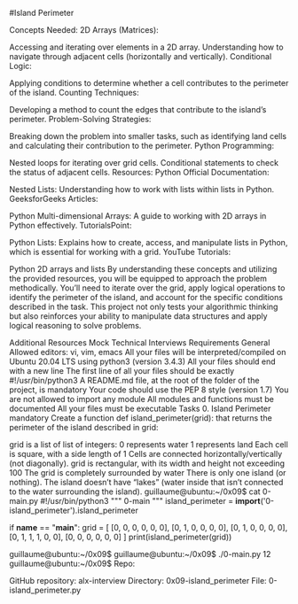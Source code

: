 #Island Perimeter

Concepts Needed:
2D Arrays (Matrices):

Accessing and iterating over elements in a 2D array.
Understanding how to navigate through adjacent cells (horizontally and vertically).
Conditional Logic:

Applying conditions to determine whether a cell contributes to the perimeter of the island.
Counting Techniques:

Developing a method to count the edges that contribute to the island’s perimeter.
Problem-Solving Strategies:

Breaking down the problem into smaller tasks, such as identifying land cells and calculating their contribution to the perimeter.
Python Programming:

Nested loops for iterating over grid cells.
Conditional statements to check the status of adjacent cells.
Resources:
Python Official Documentation:

Nested Lists: Understanding how to work with lists within lists in Python.
GeeksforGeeks Articles:

Python Multi-dimensional Arrays: A guide to working with 2D arrays in Python effectively.
TutorialsPoint:

Python Lists: Explains how to create, access, and manipulate lists in Python, which is essential for working with a grid.
YouTube Tutorials:

Python 2D arrays and lists
By understanding these concepts and utilizing the provided resources, you will be equipped to approach the problem methodically. You’ll need to iterate over the grid, apply logical operations to identify the perimeter of the island, and account for the specific conditions described in the task. This project not only tests your algorithmic thinking but also reinforces your ability to manipulate data structures and apply logical reasoning to solve problems.

Additional Resources
Mock Technical Interviews
Requirements
General
Allowed editors: vi, vim, emacs
All your files will be interpreted/compiled on Ubuntu 20.04 LTS using python3 (version 3.4.3)
All your files should end with a new line
The first line of all your files should be exactly #!/usr/bin/python3
A README.md file, at the root of the folder of the project, is mandatory
Your code should use the PEP 8 style (version 1.7)
You are not allowed to import any module
All modules and functions must be documented
All your files must be executable
Tasks
0. Island Perimeter
mandatory
Create a function def island_perimeter(grid): that returns the perimeter of the island described in grid:

grid is a list of list of integers:
0 represents water
1 represents land
Each cell is square, with a side length of 1
Cells are connected horizontally/vertically (not diagonally).
grid is rectangular, with its width and height not exceeding 100
The grid is completely surrounded by water
There is only one island (or nothing).
The island doesn’t have “lakes” (water inside that isn’t connected to the water surrounding the island).
guillaume@ubuntu:~/0x09$ cat 0-main.py
#!/usr/bin/python3
"""
0-main
"""
island_perimeter = __import__('0-island_perimeter').island_perimeter

if __name__ == "__main__":
    grid = [
        [0, 0, 0, 0, 0, 0],
        [0, 1, 0, 0, 0, 0],
        [0, 1, 0, 0, 0, 0],
        [0, 1, 1, 1, 0, 0],
        [0, 0, 0, 0, 0, 0]
    ]
    print(island_perimeter(grid))

guillaume@ubuntu:~/0x09$ 
guillaume@ubuntu:~/0x09$ ./0-main.py
12
guillaume@ubuntu:~/0x09$ 
Repo:

GitHub repository: alx-interview
Directory: 0x09-island_perimeter
File: 0-island_perimeter.py
 

